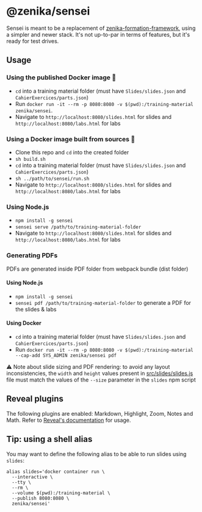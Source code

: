 # @zenika/sensei

Sensei is meant to be a replacement of [zenika-formation-framework](https://github.com/Zenika/zenika-formation-framework/),
using a simpler and newer stack. It's not up-to-par in terms of features, but it's ready for test drives.

## Usage

### Using the published Docker image 🐳

- `cd` into a training material folder (must have `Slides/slides.json` and `CahierExercices/parts.json`)
- Run `docker run -it --rm -p 8080:8080 -v $(pwd):/training-material zenika/sensei`.
- Navigate to `http://localhost:8080/slides.html` for slides and `http://localhost:8080/labs.html` for labs

### Using a Docker image built from sources 🐳

- Clone this repo and `cd` into the created folder
- `sh build.sh`
- `cd` into a training material folder (must have `Slides/slides.json` and `CahierExercices/parts.json`)
- `sh ../path/to/sensei/run.sh`
- Navigate to `http://localhost:8080/slides.html` for slides and `http://localhost:8080/labs.html` for labs

### Using Node.js

- `npm install -g sensei`
- `sensei serve /path/to/training-material-folder`
- Navigate to `http://localhost:8080/slides.html` for slides and `http://localhost:8080/labs.html` for labs

### Generating PDFs

PDFs are generated inside PDF folder from webpack bundle (dist folder)

#### Using Node.js

- `npm install -g sensei`
- `sensei pdf /path/to/training-material-folder` to generate a PDF for the slides & labs

#### Using Docker

- `cd` into a training material folder (must have `Slides/slides.json` and `CahierExercices/parts.json`)
- Run `docker run -it --rm -p 8080:8080 -v $(pwd):/training-material --cap-add SYS_ADMIN zenika/sensei pdf`

⚠️ Note about slide sizing and PDF rendering: to avoid any layout inconsistencies, the `width` and `height` values present in [src/slides/slides.js](src/slides/slides.js) file must match the values of the `--size` parameter in the `slides` npm script

## Reveal plugins

The following plugins are enabled: Markdown, Highlight, Zoom, Notes and Math.
Refer to [Reveal's documentation](https://revealjs.com/plugins/#built-in-plugins) for usage.

## Tip: using a shell alias

You may want to define the following alias to be able to run slides using `slides`:

```
alias slides='docker container run \
  --interactive \
  --tty \
  --rm \
  --volume $(pwd):/training-material \
  --publish 8080:8080 \
  zenika/sensei'
```
